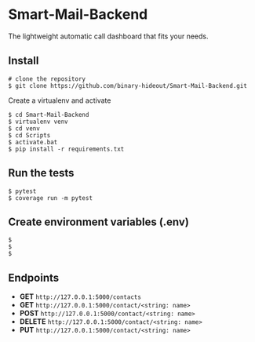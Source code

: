 Smart-Mail-Backend
==================

The lightweight automatic call dashboard that fits your needs.

Install
-------

    # clone the repository 
    $ git clone https://github.com/binary-hideout/Smart-Mail-Backend.git

Create a virtualenv and activate

    $ cd Smart-Mail-Backend
    $ virtualenv venv
    $ cd venv
    $ cd Scripts
    $ activate.bat
    $ pip install -r requirements.txt

Run the tests
-------------

    $ pytest
    $ coverage run -m pytest

Create environment variables (.env)
-----------------------------------

    $
    $
    $

Endpoints
---------

* **GET** `http://127.0.0.1:5000/contacts`
* **GET** `http://127.0.0.1:5000/contact/<string: name>`
* **POST** `http://127.0.0.1:5000/contact/<string: name>`
* **DELETE** `http://127.0.0.1:5000/contact/<string: name>`
* **PUT** `http://127.0.0.1:5000/contact/<string: name>`